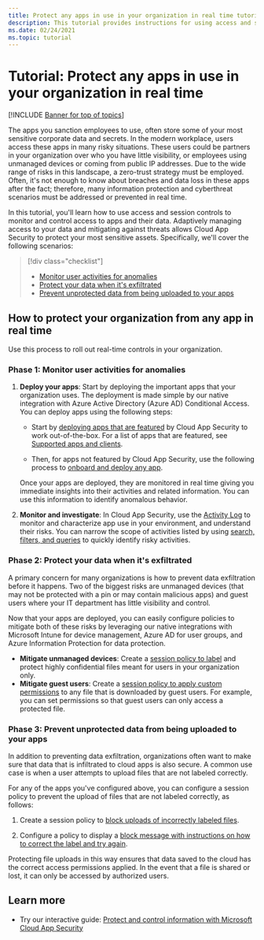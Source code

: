 ```yaml
---
title: Protect any apps in use in your organization in real time tutorial
description: This tutorial provides instructions for using access and session controls to monitor and control access to apps and their data.
ms.date: 02/24/2021
ms.topic: tutorial
---
```

# Tutorial: Protect any apps in use in your organization in real time

[!INCLUDE [Banner for top of topics](includes/banner.md)]

The apps you sanction employees to use, often store some of your most sensitive corporate data and secrets. In the modern workplace, users access these apps in many risky situations. These users could be partners in your organization over who you have little visibility, or employees using unmanaged devices or coming from public IP addresses. Due to the wide range of risks in this landscape, a zero-trust strategy must be employed. Often, it's not enough to know about breaches and data loss in these apps after the fact; therefore, many information protection and cyberthreat scenarios must be addressed or prevented in real time.

In this tutorial, you'll learn how to use access and session controls to monitor and control access to apps and their data. Adaptively managing access to your data and mitigating against threats allows Cloud App Security to protect your most sensitive assets. Specifically, we'll cover the following scenarios:

> [!div class="checklist"]
>
> - [Monitor user activities for anomalies](#phase-1-monitor-user-activities-for-anomalies)
> - [Protect your data when it's exfiltrated](#phase-2-protect-your-data-when-its-exfiltrated)
> - [Prevent unprotected data from being uploaded to your apps](#phase-3-prevent-unprotected-data-from-being-uploaded-to-your-apps)

## How to protect your organization from any app in real time

Use this process to roll out real-time controls in your organization.

### Phase 1: Monitor user activities for anomalies

1. **Deploy your apps**: Start by deploying the important apps that your organization uses. The deployment is made simple by our native integration with Azure Active Directory (Azure AD) Conditional Access. You can deploy apps using the following steps:

    - Start by [deploying apps that are featured](proxy-intro-aad.md) by Cloud App Security to work out-of-the-box. For a list of apps that are featured, see [Supported apps and clients](proxy-intro-aad.md#supported-apps-and-clients).

    - Then, for apps not featured by Cloud App Security, use the following process to [onboard and deploy any app](proxy-deployment-any-app.md).

    Once your apps are deployed, they are monitored in real time giving you immediate insights into their activities and related information. You can use this information to identify anomalous behavior.

1. **Monitor and investigate**: In Cloud App Security, use the [Activity Log](activity-filters.md) to monitor and characterize app use in your environment, and understand their risks. You can narrow the scope of activities listed by using [search, filters, and queries](activity-filters-queries.md) to quickly identify risky activities.

### Phase 2: Protect your data when it's exfiltrated

A primary concern for many organizations is how to prevent data exfiltration before it happens. Two of the biggest risks are unmanaged devices (that may not be protected with a pin or may contain malicious apps) and guest users where your IT department has little visibility and control.

Now that your apps are deployed, you can easily configure policies to mitigate both of these risks by leveraging our native integrations with Microsoft Intune for device management, Azure AD for user groups, and Azure Information Protection for data protection.

- **Mitigate unmanaged devices**: Create a [session policy to label](session-policy-aad.md#create-a-cloud-app-security-session-policy) and protect highly confidential files meant for users in your organization only.
- **Mitigate guest users**: Create a [session policy to apply custom permissions](session-policy-aad.md#protect-download) to any file that is downloaded by guest users. For example, you can set permissions so that guest users can only access a protected file.

### Phase 3: Prevent unprotected data from being uploaded to your apps

In addition to preventing data exfiltration, organizations often want to make sure that data that is infiltrated to cloud apps is also secure. A common use case is when a user attempts to upload files that are not labeled correctly.

For any of the apps you've configured above, you can configure a session policy to prevent the upload of files that are not labeled correctly, as follows:

1. Create a session policy to [block uploads of incorrectly labeled files](session-policy-aad.md#protect-upload).

1. Configure a policy to display a [block message with instructions on how to correct the label and try again](session-policy-aad.md#educate-protect).

Protecting file uploads in this way ensures that data saved to the cloud has the correct access permissions applied. In the event that a file is shared or lost, it can only be accessed by authorized users.

## Learn more

- Try our interactive guide: [Protect and control information with Microsoft Cloud App Security](https://mslearn.cloudguides.com/guides/Protect%20and%20control%20information%20with%20Microsoft%20Cloud%20App%20Security)
